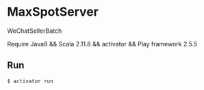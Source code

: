 # MaxSpotServer
WeChatSellerBatch


Require Java8 && Scala 2.11.8 && activator && Play framework 2.5.5

## Run

```
$ activator run
```
